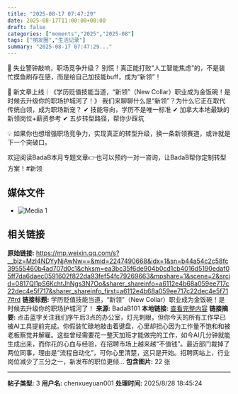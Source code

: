 ```yaml
---
title: "2025-08-17 07:47:29"
date: 2025-08-17T11:00:00+08:00
draft: false
categories: ["moments","2025","2025-08"]
tags: ["朋友圈","生活记录"]
summary: "2025-08-17 07:47:29..."
---
```


🤖 失业警钟敲响，职场竞争升级？
别慌！真正能打败“人工智能焦虑”的，不是装忙摸鱼刷存在感，而是给自己加技能buff，成为“新领”！

📌 新文章上线｜《学历贬值技能当道，“新领”（New Collar）职业成为金饭碗！是时候去升级你的职场护城河了！》
我们来聊聊什么是“新领”？为什么它正在取代传统白领，成为职场新宠？
✔ 技能导向，学历不是唯一标准
✔ 加拿大本地最缺的新领岗位+薪资参考
✔ 五步转型路径，帮你少踩坑

💡 如果你也想增强职场竞争力，实现真正的转型升级，换一条新领赛道，或许就是下一个突破口。

欢迎阅读BadaB本月专题文章👉也可以预约一对一咨询，让BadaB帮你定制转型方案！
​
​#新领

## 媒体文件

- ![Media 1](/Moments/photos/2025-08-17/202508170747290.jpg)

## 相关链接

**原始链接:** https://mp.weixin.qq.com/s?__biz=MzI4NDYyNjAwNw==&mid=2247490668&idx=1&sn=b44a54c2c58fc39555460b4ad707d0c1&chksm=ea3bc35f6de904b0cd1cb4016d5190edaf05ff7da6daec0591602f822da93fef54fc79269663&mpshare=1&scene=2&srcid=0817QI1pS6KchtJhNgs3N7Oo&sharer_shareinfo=a6112e4b68a059ee717c22dec4e5f717&sharer_shareinfo_first=a6112e4b68a059ee717c22dec4e5f717#rd
**链接标题:** 学历贬值技能当道，“新领”（New Collar）职业成为金饭碗！是时候去升级你的职场护城河了！
**来源:** BadaB101
**本地链接:** [查看完整内容](/link_content/2025/08/2025-08-17-1/link_content/)
**链接摘要:** 点击蓝字关注我们序午后3点的办公室，灯光刺眼，但你今天的所有工作早已被AI工具提前完成。你假装忙碌地敲击着键盘，心里却担心因为工作量不饱和和被老板察觉并解雇。这些曾经需要花一整天加班才能做完的工作，如今AI几分钟就能生成出来，而你花的心血与经验，在招聘市场上越来越“不值钱”。最近部门裁掉了两位同事，理由是“流程自动化”，可你心里清楚，这只是开始。招聘网站上，行业岗位减少了三分之一，新发布的职位更倾...
**包含图片:** 22 张

---

**帖子类型:** 3
**用户名:** chenxueyuan001
**处理时间:** 2025/8/28 18:45:24